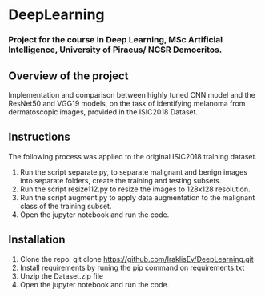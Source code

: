 # DeepLearning
### Project for the course in Deep Learning, MSc Artificial Intelligence, University of Piraeus/ NCSR Democritos.
## Overview of the project
Implementation and comparison between highly tuned CNN model and the ResNet50 and VGG19 models, on the task of identifying melanoma from dermatoscopic images, provided in the ISIC2018 Dataset.

## Instructions
The following process was applied to the original ISIC2018 training dataset.
1. Run the script separate.py, to separate malignant and benign images into separate folders, create the training and testing subsets.
2. Run the script resize112.py to resize the images to 128x128 resolution.
3. Run the script augment.py to apply data augmentation to the malignant class of the training subset.
4. Open the jupyter notebook and run the code.

## Installation
1. Clone the repo: git clone https://github.com/IraklisEv/DeepLearning.git
2. Install requirements by runing the pip command on requirements.txt
3. Unzip the Dataset.zip file
4. Open the jupyter notebook and run the code.
